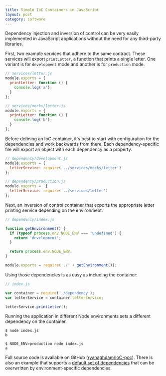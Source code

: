 ```yaml
---
title: Simple IoC Containers in JavaScript
layout: post
category: software
---
```


Dependency injection and inversion of control can be very easily implemented in
JavaScript applications without the need for any third-party libraries.


First, two example services that adhere to the same contract.  These services
will export `printLetter`, a function that prints a single letter. One variant
is for `development` mode and another is for `production` mode.

```javascript
// services/letter.js
module.exports = {
  printLetter: function () {
    console.log('a');
  }
};

// services/mocks/letter.js
module.exports = {
  printLetter: function () {
    console.log('b');
  }
};
```

Before defining an IoC container, it's best to start with configuration for the
dependencies and work backwards from there.  Each dependency-specific file will
export an object with each dependency as a property.

```javascript
// dependency/development.js
module.exports = {
  letterService: require('../services/mocks/letter')
};

// dependency/production.js
module.exports =  {
  letterService: require('../services/letter')
};
```

Next, an inversion of control container that exports the appropriate letter
printing service depending on the environment.


```javascript
// dependency/index.js

function getEnvironment() {
  if (typeof process.env.NODE_ENV === 'undefined') {
    return 'development';
  }

  return process.env.NODE_ENV;
}

module.exports = require('./' + getEnvironment());
```

Using those dependencies is as easy as including the container:

```javascript
// index.js

var container = require('./dependency');
var letterService = container.letterService;

letterService.printLetter();
```

Running the application in different Node environments sets a different
dependency on the container.

```
$ node index.js
b

$ NODE_ENV=production node index.js
a
```


Full source code is available on GitHub ([ryanaghdam/IoC-poc][1]).  There is
also an example that supports a [default set of dependencies][2] that can be
overwritten by environment-specific dependencies.


[1]: https://github.com/ryanaghdam/IoC-poc/tree/master
[2]: https://github.com/ryanaghdam/IoC-poc/tree/defaults
